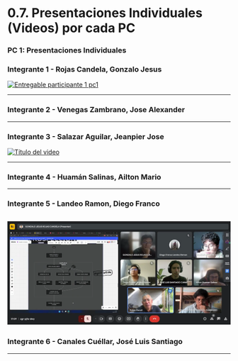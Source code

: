 # 0.7. Presentaciones Individuales (Videos) por cada PC

### PC 1: Presentaciones Individuales

### Integrante 1 - Rojas Candela, Gonzalo Jesus
[![Entregable participante 1 pc1](https://img.youtube.com/vi/fkpiP1ROS7Y/0.jpg)](https://youtu.be/fkpiP1ROS7Y?si=quLunmF-E-FdK7xl)

---
### Integrante 2 - Venegas Zambrano, Jose Alexander
---
### Integrante 3 - Salazar Aguilar, Jeanpier Jose
[![Título del video](https://img.youtube.com/vi/mCuty7VvU90/0.jpg)](https://youtu.be/mCuty7VvU90)

---
### Integrante 4 - Huamán Salinas, Ailton Mario
---
### Integrante 5 - Landeo Ramon, Diego Franco

[![](../../imagenes/Entrevista.png)](https://youtu.be/ovcNBV8PuzE)
---
### Integrante 6 - Canales Cuéllar, José Luis Santiago
---
